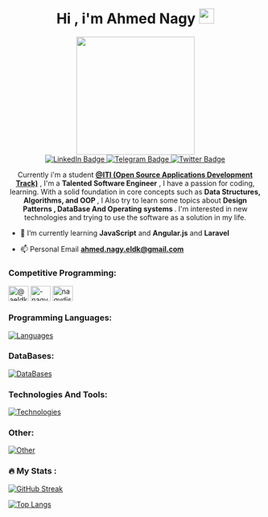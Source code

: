 <img src="https://komarev.com/ghpvc/?username=Blitz576&style=flat-square&color=blue" align="right" alt=""/>
<h1 align='center'>
  Hi , i'm Ahmed Nagy
  <img src="https://media.giphy.com/media/hvRJCLFzcasrR4ia7z/giphy.gif" width="30px"/>
</h1>
<div id="header" align="center">
  <img src="https://media.giphy.com/media/v1.Y2lkPTc5MGI3NjExM3hndnFzbnAzODR4NnpjZ244MmVxeXFlNmFpYnpwNG01OGRqazhxNiZlcD12MV9pbnRlcm5hbF9naWZfYnlfaWQmY3Q9Zw/2IudUHdI075HL02Pkk/giphy.gif" width="235"/>
</div>

<div id="badges" align="center">
  <a href="https://www.linkedin.com/in/ahmed-nagy-eldk-443a041b2/" border-radius="30">
    <img src="https://img.shields.io/badge/LinkedIn-blue?style=for-the-badge&logo=linkedin&logoColor=white" alt="LinkedIn Badge"/>
  </a>

  
  <a href="https://t.me/darkSparrow_07">
    <img src="https://img.shields.io/badge/Telegram-lightblue?style=for-the-badge&logo=telegram&logoColor=white" alt="Telegram Badge"/>
  </a>  
  <a href="https://twitter.com/eldk_n">
    <img src="https://img.shields.io/badge/Twitter-blue?style=for-the-badge&logo=twitter&logoColor=white" alt="Twitter Badge"/>
  </a>  
</div>
<p align="center"> Currently i'm a student <a href="https://iti.gov.eg/iti/home" alt="Information Technology Institute" color="red"><strong>@ITI (Open Source Applications Development Track)</strong></a> , I'm a <strong>Talented Software Engineer</strong> , I have a passion for coding, learning. With a solid foundation in core concepts such as <strong>Data Structures, Algorithms, and OOP </strong> , I Also try to learn some topics about <strong>Design Patterns , DataBase And Operating systems </strong>. I'm interested in new technologies and trying to use the software as a solution in my life.</p>

- 🌱 I’m currently learning **JavaScript** and **Angular.js** and **Laravel**

- 📫 Personal Email **ahmed.nagy.eldk@gmail.com**

<h3 align="left">Competitive Programming:</h3>
<p align="left">
<a href="https://www.hackerrank.com/profile/aeldk24" target="blank"><img align="center" src="https://raw.githubusercontent.com/rahuldkjain/github-profile-readme-generator/master/src/images/icons/Social/hackerrank.svg" alt="@aeldk24" height="30" width="40" /></a>
<a href="https://codeforces.com/profile/-nagy-" target="blank"><img align="center" src="https://raw.githubusercontent.com/rahuldkjain/github-profile-readme-generator/master/src/images/icons/Social/codeforces.svg" alt="-nagy-" height="30" width="40" /></a>
<a href="https://www.leetcode.com/nagydissapointed" target="blank"><img align="center" src="https://raw.githubusercontent.com/rahuldkjain/github-profile-readme-generator/master/src/images/icons/Social/leet-code.svg" alt="nagydissapointed" height="30" width="40" /></a>
</p>

<h3>Programming Languages:</h3>

[![Languages](https://skillicons.dev/icons?i=js,html,css,py,java,c,cpp,bash,ts,ruby,php)](https://skillicons.dev)

<h3>DataBases:</h3>

[![DataBases](https://skillicons.dev/icons?i=mongodb,postgres,mysql)](https://skillicons.dev)

<h3>Technologies And Tools: </h3>

[![Technologies](https://skillicons.dev/icons?i=nodejs,laravel,django,spring,angular,react,vue,nginx,wordpress,docker,git,postman)](https://skillicons.dev)

<h3>Other:</h3>

[![Other](https://skillicons.dev/icons?i=npm,linux,redhat,ubuntu,latex,clion,vscode,idea,phpstorm,pycharm,discord)](https://skillicons.dev)

### :fire: My Stats :
[![GitHub Streak](http://github-readme-streak-stats.herokuapp.com?user=Blitz576&theme=dark&background=000000)](https://git.io/streak-stats)

[![Top Langs](https://github-readme-stats.vercel.app/api/top-langs/?username=Blitz576&layout=compact&langs_count=6&include_all_commits=true)](https://github.com/anuraghazra/github-readme-stats)
